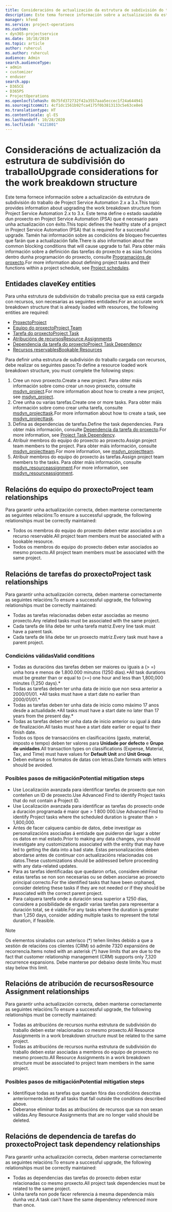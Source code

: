 ```yaml
---
title: Consideracións de actualización da estrutura de subdivisión do traballo
description: Este tema fornece información sobre a actualización da estrutura de subdivisión do traballo de Project Service Automation 2.x a 3.x.
manager: kfend
ms.service: project-operations
ms.custom:
- dyn365-projectservice
ms.date: 10/18/2019
ms.topic: article
author: ruhercul
ms.author: ruhercul
audience: Admin
search.audienceType:
- admin
- customizer
- enduser
search.app:
- D365CE
- D365PS
- ProjectOperations
ms.openlocfilehash: 0b75fd372732f42a3557aaa5eccec1f24a644941
ms.sourcegitcommit: 4cf1dc1561b92fca4175f0b3813133c5e63ce8e6
ms.translationtype: HT
ms.contentlocale: gl-ES
ms.lasthandoff: 10/28/2020
ms.locfileid: "4121801"
---
```

# <a name="upgrade-considerations-for-the-work-breakdown-structure"></a><span data-ttu-id="5ce00-103">Consideracións de actualización da estrutura de subdivisión do traballo</span><span class="sxs-lookup"><span data-stu-id="5ce00-103">Upgrade considerations for the work breakdown structure</span></span>
<span data-ttu-id="5ce00-104">Este tema fornece información sobre a actualización da estrutura de subdivisión do traballo de Project Service Automation 2.x a 3.x.</span><span class="sxs-lookup"><span data-stu-id="5ce00-104">This topic provides information about upgrading the work breakdown structure from Project Service Automation 2.x to 3.x.</span></span> <span data-ttu-id="5ce00-105">Este tema define o estado saudable dun proxecto en Project Service Automation (PSA) que é necesario para unha actualización con éxito.</span><span class="sxs-lookup"><span data-stu-id="5ce00-105">This topic defines the healthy state of a project in Project Service Automation (PSA) that is required for a successful upgrade.</span></span> <span data-ttu-id="5ce00-106">Tamén hai información sobre as condicións de bloqueo frecuentes que farán que a actualización falle.</span><span class="sxs-lookup"><span data-stu-id="5ce00-106">There is also information about the common blocking conditions that will cause upgrade to fail.</span></span> <span data-ttu-id="5ce00-107">Para obter máis información sobre a definición das tarefas do proxecto e as súas funcións dentro dunha programación do proxecto, consulte [Programacións de proxecto](project-creating.md).</span><span class="sxs-lookup"><span data-stu-id="5ce00-107">For more information about defining project tasks and their functions within a project schedule, see [Project schedules](project-creating.md).</span></span>

## <a name="key-entities"></a><span data-ttu-id="5ce00-108">Entidades clave</span><span class="sxs-lookup"><span data-stu-id="5ce00-108">Key entities</span></span>
<span data-ttu-id="5ce00-109">Para unha estrutura de subdivisión do traballo precisa que xa está cargada con recursos, son necesarias as seguintes entidades:</span><span class="sxs-lookup"><span data-stu-id="5ce00-109">For an accurate work breakdown structure that is already loaded with resources, the following entities are required:</span></span>

- [<span data-ttu-id="5ce00-110">Proxecto</span><span class="sxs-lookup"><span data-stu-id="5ce00-110">Project</span></span>](https://docs.microsoft.com/dynamics365/customerengagement/on-premises/developer/entities/msdyn_project)
- [<span data-ttu-id="5ce00-111">Equipo do proxecto</span><span class="sxs-lookup"><span data-stu-id="5ce00-111">Project Team</span></span>](https://docs.microsoft.com/dynamics365/customerengagement/on-premises/developer/entities/msdyn_projectteam)
- [<span data-ttu-id="5ce00-112">Tarefa do proxecto</span><span class="sxs-lookup"><span data-stu-id="5ce00-112">Project Task</span></span>](https://docs.microsoft.com/dynamics365/customerengagement/on-premises/developer/entities/msdyn_projecttask)
- [<span data-ttu-id="5ce00-113">Atribucións de recursos</span><span class="sxs-lookup"><span data-stu-id="5ce00-113">Resource Assignments</span></span>](https://docs.microsoft.com/dynamics365/customerengagement/on-premises/developer/entities/msdyn_resourceassignment)
- [<span data-ttu-id="5ce00-114">Dependencia da tarefa do proxecto</span><span class="sxs-lookup"><span data-stu-id="5ce00-114">Project Task Dependency</span></span>](https://docs.microsoft.com/dynamics365/customerengagement/on-premises/developer/entities/msdyn_projecttaskdependency)
- [<span data-ttu-id="5ce00-115">Recursos reservables</span><span class="sxs-lookup"><span data-stu-id="5ce00-115">Bookable Resources</span></span>](https://docs.microsoft.com/dynamics365/customerengagement/on-premises/developer/entities/bookableresource)

<span data-ttu-id="5ce00-116">Para definir unha estrutura de subdivisión do traballo cargada con recursos, debe realizar os seguintes pasos:</span><span class="sxs-lookup"><span data-stu-id="5ce00-116">To define a resource loaded work breakdown structure, you must complete the following steps:</span></span>

1. <span data-ttu-id="5ce00-117">Cree un novo proxecto.</span><span class="sxs-lookup"><span data-stu-id="5ce00-117">Create a new project.</span></span> <span data-ttu-id="5ce00-118">Para obter máis información sobre como crear un novo proxecto, consulte [msdyn_project](https://docs.microsoft.com/dynamics365/customerengagement/on-premises/developer/entities/msdyn_project).</span><span class="sxs-lookup"><span data-stu-id="5ce00-118">For more information about how to create a new project, see [msdyn_project](https://docs.microsoft.com/dynamics365/customerengagement/on-premises/developer/entities/msdyn_project).</span></span>
2. <span data-ttu-id="5ce00-119">Cree unha ou varias tarefas.</span><span class="sxs-lookup"><span data-stu-id="5ce00-119">Create one or more tasks.</span></span> <span data-ttu-id="5ce00-120">Para obter máis información sobre como crear unha tarefa, consulte [msdyn_projecttask](https://docs.microsoft.com/dynamics365/customerengagement/on-premises/developer/entities/msdyn_projecttask).</span><span class="sxs-lookup"><span data-stu-id="5ce00-120">For more information about how to create a task, see [msdyn_projecttask](https://docs.microsoft.com/dynamics365/customerengagement/on-premises/developer/entities/msdyn_projecttask).</span></span>
3. <span data-ttu-id="5ce00-121">Defina as dependencias de tarefas.</span><span class="sxs-lookup"><span data-stu-id="5ce00-121">Define the task dependencies.</span></span> <span data-ttu-id="5ce00-122">Para obter máis información, consulte [Dependencia da tarefa do proxecto](https://docs.microsoft.com/dynamics365/customerengagement/on-premises/developer/entities/msdyn_projecttaskdependency).</span><span class="sxs-lookup"><span data-stu-id="5ce00-122">For more information, see [Project Task Dependency](https://docs.microsoft.com/dynamics365/customerengagement/on-premises/developer/entities/msdyn_projecttaskdependency).</span></span>
4. <span data-ttu-id="5ce00-123">Atribuír membros do equipo do proxecto ao proxecto.</span><span class="sxs-lookup"><span data-stu-id="5ce00-123">Assign project team members to the project.</span></span> <span data-ttu-id="5ce00-124">Para obter máis información, consulte [msdyn_projectteam](https://docs.microsoft.com/dynamics365/customerengagement/on-premises/developer/entities/msdyn_projectteam).</span><span class="sxs-lookup"><span data-stu-id="5ce00-124">For more information, see [msdyn_projectteam](https://docs.microsoft.com/dynamics365/customerengagement/on-premises/developer/entities/msdyn_projectteam).</span></span>
5. <span data-ttu-id="5ce00-125">Atribuír membros do equipo do proxecto ás tarefas.</span><span class="sxs-lookup"><span data-stu-id="5ce00-125">Assign project team members to the tasks.</span></span> <span data-ttu-id="5ce00-126">Para obter máis información, consulte [msdyn_resourceassignment](https://docs.microsoft.com/dynamics365/customerengagement/on-premises/developer/entities/msdyn_resourceassignment).</span><span class="sxs-lookup"><span data-stu-id="5ce00-126">For more information, see [msdyn_resourceassignment](https://docs.microsoft.com/dynamics365/customerengagement/on-premises/developer/entities/msdyn_resourceassignment).</span></span>

## <a name="project-team-relationships"></a><span data-ttu-id="5ce00-127">Relacións do equipo do proxecto</span><span class="sxs-lookup"><span data-stu-id="5ce00-127">Project team relationships</span></span>

<span data-ttu-id="5ce00-128">Para garantir unha actualización correcta, deben manterse correctamente as seguintes relacións:</span><span class="sxs-lookup"><span data-stu-id="5ce00-128">To ensure a successful upgrade, the following relationships must be correctly maintained:</span></span>
- <span data-ttu-id="5ce00-129">Todos os membros do equipo do proxecto deben estar asociados a un recurso reservable.</span><span class="sxs-lookup"><span data-stu-id="5ce00-129">All project team members must be associated with a bookable resource.</span></span>
- <span data-ttu-id="5ce00-130">Todos os membros do equipo do proxecto deben estar asociados ao mesmo proxecto.</span><span class="sxs-lookup"><span data-stu-id="5ce00-130">All project team members must be associated with the same project.</span></span> 

## <a name="project-task-relationships"></a><span data-ttu-id="5ce00-131">Relacións de tarefas do proxecto</span><span class="sxs-lookup"><span data-stu-id="5ce00-131">Project task relationships</span></span>
<span data-ttu-id="5ce00-132">Para garantir unha actualización correcta, deben manterse correctamente as seguintes relacións:</span><span class="sxs-lookup"><span data-stu-id="5ce00-132">To ensure a successful upgrade, the following relationships must be correctly maintained:</span></span>

- <span data-ttu-id="5ce00-133">Todas as tarefas relacionadas deben estar asociadas ao mesmo proxecto.</span><span class="sxs-lookup"><span data-stu-id="5ce00-133">Any related tasks must be associated with the same project.</span></span>
- <span data-ttu-id="5ce00-134">Cada tarefa de liña debe ter unha tarefa matriz.</span><span class="sxs-lookup"><span data-stu-id="5ce00-134">Every line task must have a parent task.</span></span>
- <span data-ttu-id="5ce00-135">Cada tarefa de liña debe ter un proxecto matriz.</span><span class="sxs-lookup"><span data-stu-id="5ce00-135">Every task must have a parent project.</span></span>

### <a name="valid-conditions"></a><span data-ttu-id="5ce00-136">Condicións válidas</span><span class="sxs-lookup"><span data-stu-id="5ce00-136">Valid conditions</span></span>

- <span data-ttu-id="5ce00-137">Todas as duracións das tarefas deben ser maiores ou iguais a (> =) unha hora e menos de 1.800.000 minutos (1250 días).\*</span><span class="sxs-lookup"><span data-stu-id="5ce00-137">All task durations must be greater than or equal to (>=) one hour and less than 1,800,000 minutes (1,250 days).\*</span></span>
- <span data-ttu-id="5ce00-138">Todas as tarefas deben ter unha data de inicio que non sexa anterior a 2000/01/01. \*</span><span class="sxs-lookup"><span data-stu-id="5ce00-138">All tasks must have a start date no earlier than 2000/01/01.\*</span></span>
- <span data-ttu-id="5ce00-139">Todas as tarefas deben ter unha data de inicio como máximo 17 anos desde a actualidade.\*</span><span class="sxs-lookup"><span data-stu-id="5ce00-139">All tasks must have a start date no later than 17 years from the present day.\*</span></span>
- <span data-ttu-id="5ce00-140">Todas as tarefas deben ter unha data de inicio anterior ou igual á data de finalización.</span><span class="sxs-lookup"><span data-stu-id="5ce00-140">All tasks must have a start date earlier or equal to their finish date.</span></span>
- <span data-ttu-id="5ce00-141">Todos os tipos de transaccións en clasificacións (gasto, material, imposto e tempo) deben ter valores para **Unidade por defecto** e **Grupo de unidades**.</span><span class="sxs-lookup"><span data-stu-id="5ce00-141">All transaction types on classifications (Expense, Material, Tax, and Time) must have values for **Default Unit** and **Unit Group**.</span></span>
- <span data-ttu-id="5ce00-142">Deben evitarse os formatos de datas con letras.</span><span class="sxs-lookup"><span data-stu-id="5ce00-142">Date formats with letters should be avoided.</span></span>

### <a name="potential-mitigation-steps"></a><span data-ttu-id="5ce00-143">Posibles pasos de mitigación</span><span class="sxs-lookup"><span data-stu-id="5ce00-143">Potential mitigation steps</span></span>
- <span data-ttu-id="5ce00-144">Use Localización avanzada para identificar tarefas de proxecto que non conteñen un ID de proxecto.</span><span class="sxs-lookup"><span data-stu-id="5ce00-144">Use Advanced Find to identify Project tasks that do not contain a Project ID.</span></span>
- <span data-ttu-id="5ce00-145">Use Localización avanzada para identificar as tarefas do proxecto onde a duración programada é maior que > 1 800 000.</span><span class="sxs-lookup"><span data-stu-id="5ce00-145">Use Advanced Find to identify Project tasks where the scheduled duration is greater than > 1,800,000.</span></span>
- <span data-ttu-id="5ce00-146">Antes de facer calquera cambio de datos, debe investigar as personalizacións asociadas á entidade que puideron dar lugar a obter os datos en mal estado.</span><span class="sxs-lookup"><span data-stu-id="5ce00-146">Prior to making any data changes, you should investigate any customizations associated with the entity that may have led to getting the data into a bad state.</span></span> <span data-ttu-id="5ce00-147">Estas personalizacións deben abordarse antes de continuar con actualizacións relacionadas cos datos.</span><span class="sxs-lookup"><span data-stu-id="5ce00-147">These customizations should be addressed before proceeding with any data-related updates.</span></span>
- <span data-ttu-id="5ce00-148">Para as tarefas identificadas que quedaron orfas, considere eliminar estas tarefas se non son necesarias ou se deben asociarse ao proxecto principal correcto.</span><span class="sxs-lookup"><span data-stu-id="5ce00-148">For the identified tasks that have been orphaned, consider deleting these tasks if they are not needed or if they should be associated with the correct parent project.</span></span>
- <span data-ttu-id="5ce00-149">Para calquera tarefa onde a duración sexa superior a 1250 días, considere a posibilidade de engadir varias tarefas para representar a duración total, se é viable.</span><span class="sxs-lookup"><span data-stu-id="5ce00-149">For any tasks where the duration is greater than 1,250 days, consider adding multiple tasks to represent the total duration, if feasible.</span></span>

> [!NOTE]
> <span data-ttu-id="5ce00-150">Os elementos sinalados cun asterisco (\*) teñen límites debido a que a xestión de relacións cos clientes (CRM) só admite 7320 expansións de recorrencia.</span><span class="sxs-lookup"><span data-stu-id="5ce00-150">Items noted with an asterisk (\*) have limits that are due to the fact that customer relationship management (CRM) supports only 7,320 recurrence expansions.</span></span> <span data-ttu-id="5ce00-151">Debe manterse por debaixo deste límite.</span><span class="sxs-lookup"><span data-stu-id="5ce00-151">You must stay below this limit.</span></span>

## <a name="resource-assignment-relationships"></a><span data-ttu-id="5ce00-152">Relacións de atribución de recursos</span><span class="sxs-lookup"><span data-stu-id="5ce00-152">Resource Assignment relationships</span></span>
<span data-ttu-id="5ce00-153">Para garantir unha actualización correcta, deben manterse correctamente as seguintes relacións:</span><span class="sxs-lookup"><span data-stu-id="5ce00-153">To ensure a successful upgrade, the following relationships must be correctly maintained:</span></span>

- <span data-ttu-id="5ce00-154">Todas as atribucións de recursos nunha estrutura de subdivisión do traballo deben estar relacionadas co mesmo proxecto.</span><span class="sxs-lookup"><span data-stu-id="5ce00-154">All Resource Assignments in a work breakdown structure must be related to the same project.</span></span>
- <span data-ttu-id="5ce00-155">Todas as atribucións de recursos nunha estrutura de subdivisión do traballo deben estar asociadas a membros do equipo de proxecto no mesmo proxecto.</span><span class="sxs-lookup"><span data-stu-id="5ce00-155">All Resource Assignments in a work breakdown structure must be associated to project team members in the same project.</span></span>

### <a name="potential-mitigation-steps"></a><span data-ttu-id="5ce00-156">Posibles pasos de mitigación</span><span class="sxs-lookup"><span data-stu-id="5ce00-156">Potential mitigation steps</span></span>
- <span data-ttu-id="5ce00-157">Identifique todas as tarefas que quedan fóra das condicións descritas anteriormente.</span><span class="sxs-lookup"><span data-stu-id="5ce00-157">Identify all tasks that fall outside the conditions described above.</span></span>  
- <span data-ttu-id="5ce00-158">Deberanse eliminar todas as atribucións de recursos que xa non sexan válidas.</span><span class="sxs-lookup"><span data-stu-id="5ce00-158">Any Resource Assignments that are no longer valid should be deleted.</span></span>

## <a name="project-task-dependency-relationships"></a><span data-ttu-id="5ce00-159">Relacións de dependencia de tarefas do proxecto</span><span class="sxs-lookup"><span data-stu-id="5ce00-159">Project task dependency relationships</span></span>
<span data-ttu-id="5ce00-160">Para garantir unha actualización correcta, deben manterse correctamente as seguintes relacións:</span><span class="sxs-lookup"><span data-stu-id="5ce00-160">To ensure a successful upgrade, the following relationships must be correctly maintained:</span></span>

- <span data-ttu-id="5ce00-161">Todas as dependencias das tarefas do proxecto deben estar relacionadas co mesmo proxecto.</span><span class="sxs-lookup"><span data-stu-id="5ce00-161">All project task dependencies must be related to the same project.</span></span>
- <span data-ttu-id="5ce00-162">Unha tarefa non pode facer referencia á mesma dependencia máis dunha vez.</span><span class="sxs-lookup"><span data-stu-id="5ce00-162">A task can't have the same dependency referenced more than once.</span></span>
